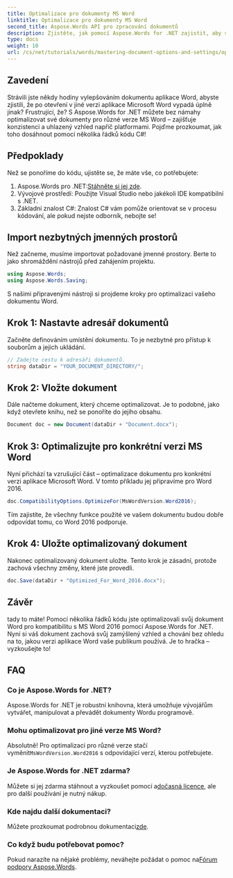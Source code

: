 ```yaml
---
title: Optimalizace pro dokumenty MS Word
linktitle: Optimalizace pro dokumenty MS Word
second_title: Aspose.Words API pro zpracování dokumentů
description: Zjistěte, jak pomocí Aspose.Words for .NET zajistit, aby si vaše dokumenty Word zachovaly své formátování a vzhled v různých verzích Microsoft Word.
type: docs
weight: 10
url: /cs/net/tutorials/words/mastering-document-options-and-settings/optimize-for-ms-word-document/
---
```

## Zavedení

Strávili jste někdy hodiny vylepšováním dokumentu aplikace Word, abyste zjistili, že po otevření v jiné verzi aplikace Microsoft Word vypadá úplně jinak? Frustrující, že? S Aspose.Words for .NET můžete bez námahy optimalizovat své dokumenty pro různé verze MS Word – zajišťuje konzistenci a uhlazený vzhled napříč platformami. Pojďme prozkoumat, jak toho dosáhnout pomocí několika řádků kódu C#!

## Předpoklady

Než se ponoříme do kódu, ujistěte se, že máte vše, co potřebujete:

1.  Aspose.Words pro .NET:[Stáhněte si jej zde](https://releases.aspose.com/words/net/).
2. Vývojové prostředí: Použijte Visual Studio nebo jakékoli IDE kompatibilní s .NET.
3. Základní znalost C#: Znalost C# vám pomůže orientovat se v procesu kódování, ale pokud nejste odborník, nebojte se!

## Import nezbytných jmenných prostorů

Než začneme, musíme importovat požadované jmenné prostory. Berte to jako shromáždění nástrojů před zahájením projektu.

```csharp
using Aspose.Words;
using Aspose.Words.Saving;
```

S našimi připravenými nástroji si projdeme kroky pro optimalizaci vašeho dokumentu Word.

## Krok 1: Nastavte adresář dokumentů

Začněte definováním umístění dokumentu. To je nezbytné pro přístup k souborům a jejich ukládání.

```csharp
// Zadejte cestu k adresáři dokumentů.
string dataDir = "YOUR_DOCUMENT_DIRECTORY/";
```

## Krok 2: Vložte dokument

Dále načteme dokument, který chceme optimalizovat. Je to podobné, jako když otevřete knihu, než se ponoříte do jejího obsahu.

```csharp
Document doc = new Document(dataDir + "Document.docx");
```

## Krok 3: Optimalizujte pro konkrétní verzi MS Word

Nyní přichází ta vzrušující část – optimalizace dokumentu pro konkrétní verzi aplikace Microsoft Word. V tomto příkladu jej připravíme pro Word 2016.

```csharp
doc.CompatibilityOptions.OptimizeFor(MsWordVersion.Word2016);
```

Tím zajistíte, že všechny funkce použité ve vašem dokumentu budou dobře odpovídat tomu, co Word 2016 podporuje.

## Krok 4: Uložte optimalizovaný dokument

Nakonec optimalizovaný dokument uložte. Tento krok je zásadní, protože zachová všechny změny, které jste provedli.

```csharp
doc.Save(dataDir + "Optimized_For_Word_2016.docx");
```

## Závěr

tady to máte! Pomocí několika řádků kódu jste optimalizovali svůj dokument Word pro kompatibilitu s MS Word 2016 pomocí Aspose.Words for .NET. Nyní si váš dokument zachová svůj zamýšlený vzhled a chování bez ohledu na to, jakou verzi aplikace Word vaše publikum používá. Je to hračka – vyzkoušejte to!

## FAQ

### Co je Aspose.Words for .NET?
Aspose.Words for .NET je robustní knihovna, která umožňuje vývojářům vytvářet, manipulovat a převádět dokumenty Wordu programově.

### Mohu optimalizovat pro jiné verze MS Word?
 Absolutně! Pro optimalizaci pro různé verze stačí vyměnit`MsWordVersion.Word2016` s odpovídající verzí, kterou potřebujete.

### Je Aspose.Words for .NET zdarma?
 Můžete si jej zdarma stáhnout a vyzkoušet pomocí a[dočasná licence](https://purchase.aspose.com/temporary-license/), ale pro další používání je nutný nákup.

### Kde najdu další dokumentaci?
 Můžete prozkoumat podrobnou dokumentaci[zde](https://reference.aspose.com/words/net/).

### Co když budu potřebovat pomoc?
 Pokud narazíte na nějaké problémy, neváhejte požádat o pomoc na[Fórum podpory Aspose.Words](https://forum.aspose.com/c/words/8).